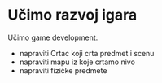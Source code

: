 # Učimo razvoj igara

Učimo game development.

- napraviti Crtac koji crta predmet i scenu
- napraviti mapu iz koje crtamo nivo
- napraviti fizičke predmete

